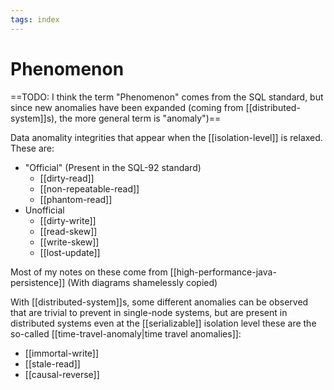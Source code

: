 ```yaml
---
tags: index
---
```


# Phenomenon
==TODO: I think the term "Phenomenon" comes from the SQL standard, but since new anomalies have been expanded (coming from [[distributed-system]]s), the more general term is "anomaly")==

Data anomality integrities that appear when the [[isolation-level]] is relaxed. These are:

* "Official" (Present in the SQL-92 standard)
  * [[dirty-read]]
  * [[non-repeatable-read]]
  * [[phantom-read]]
* Unofficial
  * [[dirty-write]]
  * [[read-skew]]
  * [[write-skew]]
  * [[lost-update]]

Most of my notes on these come from [[high-performance-java-persistence]] (With diagrams shamelessly copied)

With [[distributed-system]]s, some different anomalies can be observed that are trivial to prevent in single-node systems, but are present in distributed systems even at the [[serializable]] isolation level these are the so-called [[time-travel-anomaly|time travel anomalies]]:
* [[immortal-write]]
* [[stale-read]]
* [[causal-reverse]]
